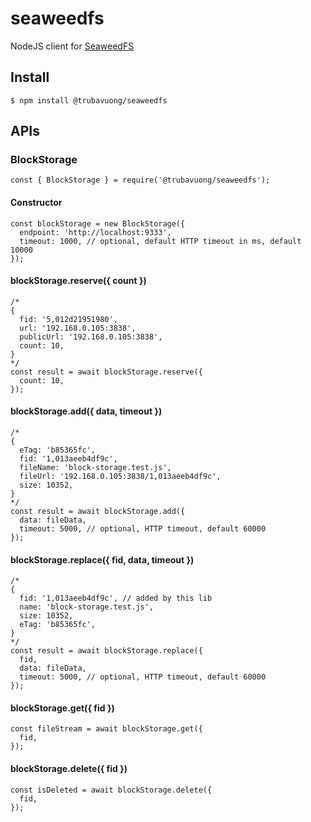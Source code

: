 # seaweedfs

NodeJS client for [SeaweedFS](https://github.com/chrislusf/seaweedfs)

## Install

```
$ npm install @trubavuong/seaweedfs
```

## APIs

### BlockStorage

```
const { BlockStorage } = require('@trubavuong/seaweedfs');
```

#### Constructor

```
const blockStorage = new BlockStorage({
  endpoint: 'http://localhost:9333',
  timeout: 1000, // optional, default HTTP timeout in ms, default 10000
});
```

#### blockStorage.reserve({ count })

```
/*
{
  fid: '5,012d21951980',
  url: '192.168.0.105:3838',
  publicUrl: '192.168.0.105:3838',
  count: 10,
}
*/
const result = await blockStorage.reserve({
  count: 10,
});
```

#### blockStorage.add({ data, timeout })

```
/*
{
  eTag: 'b85365fc',
  fid: '1,013aeeb4df9c',
  fileName: 'block-storage.test.js',
  fileUrl: '192.168.0.105:3838/1,013aeeb4df9c',
  size: 10352,
}
*/
const result = await blockStorage.add({
  data: fileData,
  timeout: 5000, // optional, HTTP timeout, default 60000
});
```

#### blockStorage.replace({ fid, data, timeout })

```
/*
{
  fid: '1,013aeeb4df9c', // added by this lib
  name: 'block-storage.test.js',
  size: 10352,
  eTag: 'b85365fc',
}
*/
const result = await blockStorage.replace({
  fid,
  data: fileData,
  timeout: 5000, // optional, HTTP timeout, default 60000
});
```

#### blockStorage.get({ fid })

```
const fileStream = await blockStorage.get({
  fid,
});
```

#### blockStorage.delete({ fid })

```
const isDeleted = await blockStorage.delete({
  fid,
});
```
